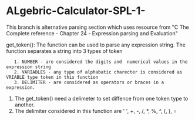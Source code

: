 # ALgebric-Calculator-SPL-1-

 This branch is alternative parsing section which uses resource from "C The Complete reference - Chapter 24 - Expression parsing      and Evaluation"
 
 get_token(): 
 The function can be used to parse any expression string. The function separates a string into 3 types of token

       1. NUMBER - are considered the digits and  numerical values in the expression string
       2. VARIABLES - any type of alphabatic charecter is considered as VRIABLE type token in this function
       3. DELIMITER - are considered as operators or braces in a expression.
 
 1. The get_token() need a delimeter to set diffence from one token type to another. 
 2. The delimiter considered in this function are ' ', +, -, /, *, %, ^, (, ), = 
